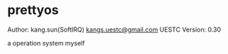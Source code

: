 prettyos
========

Author:  kang.sun(SoftIRQ) kangs.uestc@gmail.com UESTC
Version:  0.30

a operation system myself

